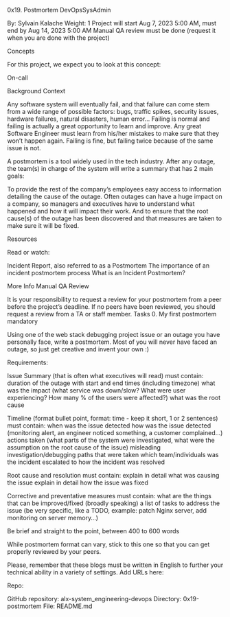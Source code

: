 0x19. Postmortem DevOpsSysAdmin

By: Sylvain Kalache
Weight: 1
Project will start Aug 7, 2023 5:00 AM, must end by Aug 14, 2023 5:00 AM
Manual QA review must be done (request it when you are done with the project)

Concepts

For this project, we expect you to look at this concept:

On-call

Background Context

Any software system will eventually fail, and that failure can come stem from a wide range of possible factors: bugs, traffic spikes, security issues, hardware failures, natural disasters, human error… Failing is normal and failing is actually a great opportunity to learn and improve. Any great Software Engineer must learn from his/her mistakes to make sure that they won’t happen again. Failing is fine, but failing twice because of the same issue is not.

A postmortem is a tool widely used in the tech industry. After any outage, the team(s) in charge of the system will write a summary that has 2 main goals:

To provide the rest of the company’s employees easy access to information detailing the cause of the outage. Often outages can have a huge impact on a company, so managers and executives have to understand what happened and how it will impact their work.
And to ensure that the root cause(s) of the outage has been discovered and that measures are taken to make sure it will be fixed.

Resources

Read or watch:

Incident Report, also referred to as a Postmortem
The importance of an incident postmortem process
What is an Incident Postmortem?

More Info Manual QA Review

It is your responsibility to request a review for your postmortem from a peer before the project’s deadline. If no peers have been reviewed, you should request a review from a TA or staff member. Tasks 0. My first postmortem mandatory

Using one of the web stack debugging project issue or an outage you have personally face, write a postmortem. Most of you will never have faced an outage, so just get creative and invent your own :)

Requirements:

Issue Summary (that is often what executives will read) must contain:
    duration of the outage with start and end times (including timezone)
    what was the impact (what service was down/slow? What were user experiencing? How many % of the users were affected?)
    what was the root cause

Timeline (format bullet point, format: time - keep it short, 1 or 2 sentences) must contain:
    when was the issue detected
    how was the issue detected (monitoring alert, an engineer noticed something, a customer complained…)
    actions taken (what parts of the system were investigated, what were the assumption on the root cause of the issue)
    misleading investigation/debugging paths that were taken
    which team/individuals was the incident escalated to
    how the incident was resolved

Root cause and resolution must contain:
    explain in detail what was causing the issue
    explain in detail how the issue was fixed

Corrective and preventative measures must contain:
    what are the things that can be improved/fixed (broadly speaking)
    a list of tasks to address the issue (be very specific, like a TODO, example: patch Nginx server, add monitoring on server memory…)

Be brief and straight to the point, between 400 to 600 words

While postmortem format can vary, stick to this one so that you can get properly reviewed by your peers.

Please, remember that these blogs must be written in English to further your technical ability in a variety of settings. Add URLs here:

Repo:

GitHub repository: alx-system_engineering-devops
Directory: 0x19-postmortem
File: README.md


